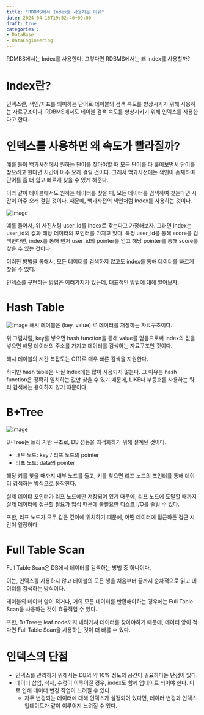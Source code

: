 ```yaml
---
title: "RDBMS에서 Index를 사용하는 이유"
date: 2024-04-18T19:52:46+09:00
draft: true
categories :
- DataBase
- DataEngineering
---
```


RDMBS에서는 Index를 사용한다. 그렇다면 RDBMS에서는 왜 index를 사용할까?

# Index란?
인덱스란, 색인/지표를 의미하는 단어로 테이블의 검색 속도를 향상시키기 위해 사용하는 자료구조이다. RDBMS에서도 테이블 검색 속도를 향상시키기 위해 인덱스를 사용한다고 한다.

# 인덱스를 사용하면 왜 속도가 빨라질까?
예를 들어 백과사전에서 원하는 단어를 찾아야할 때 모든 단어를 다 훑어보면서 단어를 찾으려고 한다면 시간이 아주 오래 걸릴 것이다. 그래서 백과사전에는 색인이 존재하여 단어를 좀 더 쉽고 빠르게 찾을 수 있게 해준다.

이와 같이 테이블에서도 원하는 데이터를 찾을 때, 모든 데이터를 검색하여 찾는다면 시간이 아주 오래 걸릴 것이다. 때문에, 백과사전의 색인처럼 Index를 사용하는 것이다.

![image](https://github.com/yumin00/blog/assets/130362583/66a4ae98-cea4-4eaa-b8db-59357c701992)

예를 들어서, 위 사진처럼 user_id를 Index로 갖는다고 가정해보자. 그러면 index는 user_id의 값과 해당 데이터의 포인터를 가지고 있다. 특정 user_id를 통해 score를 검색한다면,
index를 통해 먼저 user_id의 pointer를 얻고 해당 pointer를 통해 score를 찾을 수 있는 것이다.

이러한 방법을 통해서, 모든 데이터를 검색하지 않고도 index를 통해 데이터를 빠르게 찾을 수 있다.

인덱스를 구현하는 방법은 여러가지가 있는데, 대표적인 방법에 대해 알아보자.

# Hash Table
![image](https://github.com/yumin00/blog/assets/130362583/0902e423-a4ea-4451-9800-ff2816c01997)
해시 테이블은 (key, value) 로 데이터를 저장하는 자료구조이다. 

위 그림처럼, key를 넣으면 hash function을 통해 value를 얻음으로써 index의 값을 넣으면 해당 데이터의 주소를 가지고 데이터를 검색하는 자료구조인 것이다.

해시 테이블의 시간 복잡도는 O(1)로 매우 빠른 검색을 지원한다.

하지만 hash table은 사실 Index에는 많이 사용되지 않는다. 그 이유는 hash function은 정확히 일치하는 값만 찾을 수 있기 때문에,
LIKE나 부등호를 사용하는 쿼리 검색에는 용이하지 않기 때문이다.

# B+Tree
![image](https://github.com/yumin00/blog/assets/130362583/3276b27c-6d7b-42d6-beb5-8d90ab8ab082)

B+Tree는 트리 기반 구조로, DB 성능을 최적화하기 위해 설계된 것이다.

- 내부 노드: key / 리프 노드의 pointer
- 리프 노드: data의 pointer

해당 키를 찾을 때까지 내부 노드를 돌고, 키를 찾으면 리프 노드의 포인터를 통해 데이터 검색하는 방식으로 동작한다.

실제 데이터 포인터가 리프 노드에만 저장되어 있기 때문에, 리프 노드에 도달할 때까지 실제 데이터에 접근할 필요가 업식 때문에 불필요한 디스크 I/O를 줄일 수 있다.

또한, 리프 노드가 모두 같은 깊이에 위치하기 때문에, 어떤 데이터에 접근하든 접근 시간이 일정하다.

# Full Table Scan
Full Table Scan은 DB에서 데이터를 검색하는 방법 중 하나이다.

이는, 인덱스를 사용하지 않고 테이블의 모든 행을 처음부터 끝까지 순차적으로 읽고 데이터를 검색하는 방식이다.

테이블의 데이터 양이 적거나, 거의 모든 데이터를 반환해야하는 경우에는 Full Table Scan을 사용하는 것이 효율적일 수 있다.

또한, B+Tree는 leaf node까지 내려가서 데이터를 찾아야하기 때문에, 데이터 양이 적다면 Full  Table Scan을 사용하는 것이 더 빠를 수 있다.

# 인덱스의 단점
- 인덱스를 관리하기 위해서는 DB의 약 10% 정도의 공간이 필요하다는 단점이 있다.
- 데이터 삽입, 삭제, 수정이 이루어질 경우, index도 함께 업데이트 되어야 한다. 이로 인해 데이터 변경 작업이 느려질 수 있다.
  - 자주 변경되는 데이터에 대해 인덱스가 설정되어 있다면, 데이터 변경과 인덱스 업데이트가 같이 이루어져 느려질 수 있다.

